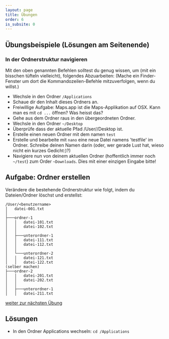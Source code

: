 ```yaml
---
layout: page
title: Übungen
order: 6
is_subsite: 0
---
```


## Übungsbeispiele (Lösungen am Seitenende)

### In der Ordnerstruktur navigieren

Mit den oben genannten Befehlen solltest du genug wissen, um (mit ein bisschen tüfteln vielleicht), folgendes Abzuarbeiten:
(Mache ein Finder-Fenster um dort die Kommandozeilen-Befehle mitzuverfolgen, wenn du willst.)

* Wechsle in den Ordner `/Applications`
* Schaue dir den Inhalt dieses Ordners an.
* Freiwillige Aufgabe: Maps.app ist die Maps-Applikation auf OSX. Kann man es mit `cd ...` öffnen? Was heisst das?
* Gehe aus dem Ordner raus in den übergeordneten Ordner.
* Wechsle in den Ordner `~/Desktop`
* Überprüfe dass der aktuelle Pfad /User/<benutzername>/Desktop ist.
* Erstelle einen neuen Ordner mit dem namen `test`
* Erstelle und bearbeite mit `nano` eine neue Datei namens 'testfile' im Ordner. Schreibe deinen Namen darin (oder, wer gerade Lust hat, wieso nicht ein kurzes Gedicht:)?)
* Navigiere nun von deinem aktuellen Ordner (hoffentlich immer noch `~/test`) zum Order `~Downloads`. Dies mit einer einzigen Eingabe bitte!

## Aufgabe: Ordner erstellen

Verändere die bestehende Ordnerstruktur wie folgt, indem du Dateien/Ordner löschst und erstellst:

```
/User/<benutzername>
│   datei-001.txt
│
├───ordner-1
│   │   datei-101.txt
│   │   datei-102.txt
│   │
│   ├───unterordner-1
│   │   datei-111.txt
│   │   datei-112.txt
│   │
│   └───unterordner-2
│   │   datei-121.txt
│   │   datei-122.txt
(selber machen)
├───ordner-2
│   │   datei-201.txt
│   │   datei-202.txt
│   │
│   ├───unterordner-1
│   │   datei-211.txt

```

<!--  TODO(nidegen) Make folder hidden and add script to check and send username to me..-->


[weiter zur nächsten Übung](/umbenennen)


## Lösungen

* In den Ordner Applications wechseln: `cd /Applications`
